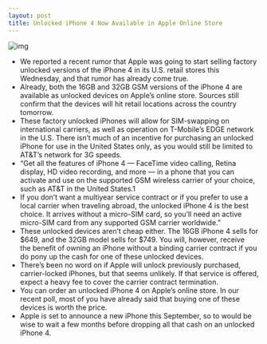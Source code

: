 ```yaml
---
layout: post
title: Unlocked iPhone 4 Now Available in Apple Online Store
---
```

![img](http://media.idownloadblog.com/wp-content/uploads/2011/06/iPhone-4-unlocked-Apple-Store-e1308065074837.png)
* We reported a recent rumor that Apple was going to start selling factory unlocked versions of the iPhone 4 in its U.S. retail stores this Wednesday, and that rumor has already come true.
* Already, both the 16GB and 32GB GSM versions of the iPhone 4 are available as unlocked devices on Apple’s online store. Sources still confirm that the devices will hit retail locations across the country tomorrow.
* These factory unlocked iPhones will allow for SIM-swapping on international carriers, as well as operation on T-Mobile’s EDGE network in the U.S. There isn’t much of an incentive for purchasing an unlocked iPhone for use in the United States only, as you would still be limited to AT&T’s network for 3G speeds.
* “Get all the features of iPhone 4 — FaceTime video calling, Retina display, HD video recording, and more — in a phone that you can activate and use on the supported GSM wireless carrier of your choice, such as AT&T in the United States.1
* If you don’t want a multiyear service contract or if you prefer to use a local carrier when traveling abroad, the unlocked iPhone 4 is the best choice. It arrives without a micro-SIM card, so you’ll need an active micro-SIM card from any supported GSM carrier worldwide.”
* These unlocked devices aren’t cheap either. The 16GB iPhone 4 sells for $649, and the 32GB model sells for $749. You will, however, receive the benefit of owning an iPhone without a binding carrier contract if you do pony up the cash for one of these unlocked devices.
* There’s been no word on if Apple will unlock previously purchased, carrier-locked iPhones, but that seems unlikely. If that service is offered, expect a heavy fee to cover the carrier contract termination.
* You can order an unlocked iPhone 4 on Apple’s online store. In our recent poll, most of you have already said that buying one of these devices is worth the price.
* Apple is set to announce a new iPhone this September, so to would be wise to wait a few months before dropping all that cash on an unlocked iPhone 4.

